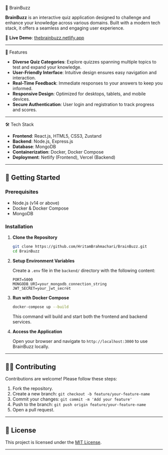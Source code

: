 🧠 BrainBuzz

**BrainBuzz** is an interactive quiz application designed to challenge and enhance your knowledge across various domains. Built with a modern tech stack, it offers a seamless and engaging user experience.

🔗 **Live Demo**: [thebrainbuzz.netlify.app](https://buzzingneurons.netlify.app/)

---

🚀 Features

- **Diverse Quiz Categories**: Explore quizzes spanning multiple topics to test and expand your knowledge.
- **User-Friendly Interface**: Intuitive design ensures easy navigation and interaction.
- **Real-Time Feedback**: Immediate responses to your answers to keep you informed.
- **Responsive Design**: Optimized for desktops, tablets, and mobile devices.
- **Secure Authentication**: User login and registration to track progress and scores.

---
🛠️ Tech Stack

- **Frontend**: React.js, HTML5, CSS3, Zustand
- **Backend**: Node.js, Express.js
- **Database**: MongoDB
- **Containerization**: Docker, Docker Compose
- **Deployment**: Netlify (Frontend), Vercel (Backend)

---

## 🧪 Getting Started

### Prerequisites

- Node.js (v14 or above)
- Docker & Docker Compose
- MongoDB

### Installation

1. **Clone the Repository**

   ```bash
   git clone https://github.com/HritamBrahmachari/BrainBuzz.git
   cd BrainBuzz
   ```

2. **Setup Environment Variables**

   Create a `.env` file in the `backend/` directory with the following content:

   ```env
   PORT=5000
   MONGODB_URI=your_mongodb_connection_string
   JWT_SECRET=your_jwt_secret
   ```

3. **Run with Docker Compose**

   ```bash
   docker-compose up --build
   ```

   This command will build and start both the frontend and backend services.

4. **Access the Application**

   Open your browser and navigate to `http://localhost:3000` to use BrainBuzz locally.

---

## 🧑‍💻 Contributing

Contributions are welcome! Please follow these steps:

1. Fork the repository.
2. Create a new branch: `git checkout -b feature/your-feature-name`
3. Commit your changes: `git commit -m 'Add your feature'`
4. Push to the branch: `git push origin feature/your-feature-name`
5. Open a pull request.

---

## 📄 License

This project is licensed under the [MIT License](LICENSE).

---
